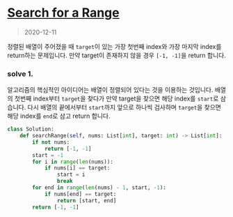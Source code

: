 # [Search for a Range](https://leetcode.com/explore/interview/card/top-interview-questions-medium/110/sorting-and-searching/802/)

> 2020-12-11

정렬된 배열이 주어졌을 때 `target`이 있는 가장 첫번째 index와 가장 마지막 index를 return하는 문제입니다.
만약 target이 존재하지 않을 경우 `[-1, -1]`을 return 합니다.

### solve 1.
알고리즘의 핵심적인 아이디어는 배열이 정렬되어 있다는 것을 이용하는 것입니다.
배열의 첫번째 index부터 `target`을 찾다가 만약 target을 찾으면 해당 index를 `start`로 삼습니다. 
다시 배열의 끝에서부터 `start`까지 앞으로 하나씩 검사하며 `target`을 찾으면 해당 index를 `end`로 삼고 return 합니다.

```python
class Solution:
    def searchRange(self, nums: List[int], target: int) -> List[int]:
        if not nums:
            return [-1, -1]
        start = -1
        for i in range(len(nums)):
            if nums[i] == target:
                start = i
                break
        for end in range(len(nums) - 1, start, -1):
            if nums[end] == target:
                return [start, end]
        return [-1, -1]
```